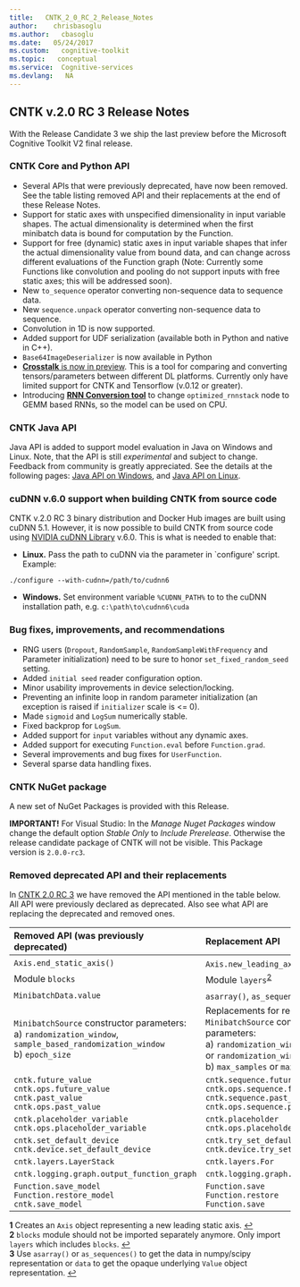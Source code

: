 ```yaml
---
title:   CNTK_2_0_RC_2_Release_Notes
author:    chrisbasoglu
ms.author:   cbasoglu
ms.date:   05/24/2017
ms.custom:   cognitive-toolkit
ms.topic:   conceptual
ms.service:  Cognitive-services
ms.devlang:   NA
---
```


## CNTK v.2.0 RC 3 Release Notes

With the Release Candidate 3 we ship the last preview before the Microsoft Cognitive Toolkit V2 final release. 

### CNTK Core and Python API

* Several APIs that were previously deprecated, have now been removed. See the table listing removed API and their replacements at the end of these Release Notes.
* Support for static axes with unspecified dimensionality in input variable shapes. The actual dimensionality is determined when the first minibatch data is bound for computation by the Function.
* Support for free (dynamic) static axes in input variable shapes that infer the actual dimensionality value from bound data, and can change across different evaluations of the Function graph (Note: Currently some Functions like convolution and pooling do not support inputs with free static axes; this will be addressed soon).
* New `to_sequence` operator converting non-sequence data to sequence data.
* New `sequence.unpack` operator converting non-sequence data to sequence.
* Convolution in 1D is now supported. 
* Added support for UDF serialization (available both in Python and native in C++).
* `Base64ImageDeserializer` is now available in Python
* [**Crosstalk** is now in preview](https://github.com/Microsoft/CNTK/tree/master/bindings/python/cntk/contrib/crosstalk). This is a tool for comparing and converting tensors/parameters between different DL platforms. Currently only have limited support for CNTK and Tensorflow (v.0.12 or greater).
* Introducing [**RNN Conversion tool**](https://github.com/Microsoft/CNTK/blob/master/bindings/python/cntk/misc/optimized_rnnstack_converter.py) to change `optimized_rnnstack` node to GEMM based RNNs, so the model can be used on CPU.

### CNTK Java API

Java API is added to support model evaluation in Java on Windows and Linux. Note, that the API is still *experimental* and subject to change. Feedback from community is greatly appreciated. See the details at the following pages: [Java API on Windows](../CNTK-Library-Evaluation-on-Windows.md#using-java), and [Java API on Linux](../CNTK-Library-Evaluation-on-Linux.md#using-java).

### cuDNN v.6.0 support when building CNTK from source code

CNTK v.2.0 RC 3 binary distribution and Docker Hub images are built using cuDNN 5.1. However, it is now possible to build CNTK from source code using [NVIDIA cuDNN Library](https://developer.nvidia.com/cudnn) v.6.0. This is what is needed to enable that:
* **Linux.** Pass the path to cuDNN via the parameter in `configure' script. Example:
```
./configure --with-cudnn=/path/to/cudnn6
```
* **Windows.** Set environment variable `%CUDNN_PATH%` to to the cuDNN installation path, e.g. `c:\path\to\cudnn6\cuda`

### Bug fixes, improvements, and recommendations

* RNG users (`Dropout`, `RandomSample`, `RandomSampleWithFrequency` and Parameter initialization) need to be sure to honor `set_fixed_random_seed` setting.
* Added `initial seed` reader configuration option.
* Minor usability improvements in device selection/locking.
* Preventing an infinite loop in random parameter initialization (an exception is raised if `initializer` scale is <= 0).
* Made `sigmoid` and `LogSum` numerically stable.
* Fixed backprop for `LogSum`.
* Added support for `input` variables without any dynamic axes.
* Added support for executing `Function.eval` before `Function.grad`.
* Several improvements and bug fixes for `UserFunction`.
* Several sparse data handling fixes.


### CNTK NuGet package

A new set of NuGet Packages is provided with this Release. 

**IMPORTANT!** For Visual Studio: In the *Manage Nuget Packages* window change the default option *Stable Only* to *Include Prerelease*. Otherwise the release candidate package of CNTK will not be visible. This Package version is ```2.0.0-rc3```.

### Removed deprecated API and their replacements

In [CNTK 2.0 RC 3](https://github.com/Microsoft/CNTK/releases/tag/v2.0.rc3) we have removed the API mentioned in the table below. All API were previously declared as deprecated. Also see what API are replacing the deprecated and removed ones.

| Removed API (was previously deprecated) | Replacement API |
|:---------|:------------|
|`Axis.end_static_axis()`|`Axis.new_leading_axis()`<sup name="a1">[1](#footnote1)</sup>|
|Module `blocks`|Module `layers`<sup name="a2">[2](#footnote2)</sup>|
|`MinibatchData.value`|`asarray()`, `as_sequences()`, or `data`<sup name="a3">[3](#footnote3)</sup>|
|`MinibatchSource` constructor parameters:<br>a) `randomization_window`, `sample_based_randomization_window`<br>b) `epoch_size`|Replacements for removed `MinibatchSource` constructor parameters:<br>a) `randomization_window_in_chunks` or `randomization_window_in_samples`<br>b) `max_samples` or `max_sweeps`|
|`cntk.future_value`<br>`cntk.ops.future_value`<br>`cntk.past_value`<br>`cntk.ops.past_value`|`cntk.sequence.future_value`<br>`cntk.ops.sequence.future_value`<br>`cntk.sequence.past_value`<br>`cntk.ops.sequence.past_value`|
|`cntk.placeholder_variable`<br>`cntk.ops.placeholder_variable`|`cntk.placeholder`<br>`cntk.ops.placeholder`|
|`cntk.set_default_device`<br>`cntk.device.set_default_device`|`cntk.try_set_default_device`<br>`cntk.device.try_set_default_device`|
|`cntk.layers.LayerStack`|`cntk.layers.For`|
|`cntk.logging.graph.output_function_graph`|`cntk.logging.graph.plot`|
|`Function.save_model`<br>`Function.restore_model`<br>`cntk.save_model`|`Function.save`<br>`Function.restore`<br>`Function.save`|

<b name="footnote1">1</b> Creates an `Axis` object representing a new leading static axis. [↩](#a1)<br>
<b name="footnote2">2</b> `blocks` module should not be imported separately anymore. Only import `layers` which includes `blocks`. [↩](#a2)<br>
<b name="footnote3">3</b> Use `asarray()` or `as_sequences()` to get the data in numpy/scipy representation or `data` to get the opaque underlying `Value` object representation. [↩](#a3)
